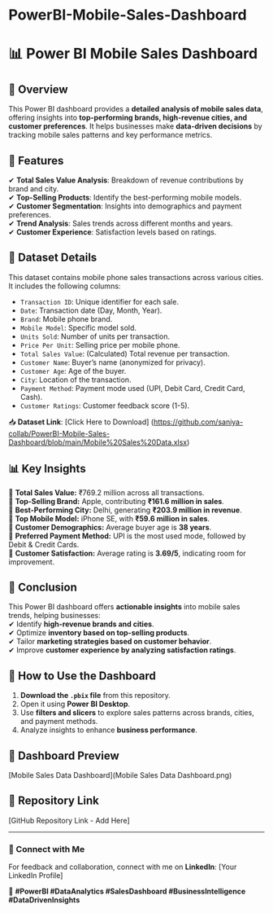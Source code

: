 # PowerBI-Mobile-Sales-Dashboard
# 📊 Power BI Mobile Sales Dashboard  

## 📌 Overview  
This Power BI dashboard provides a **detailed analysis of mobile sales data**, offering insights into **top-performing brands, high-revenue cities, and customer preferences**. It helps businesses make **data-driven decisions** by tracking mobile sales patterns and key performance metrics.

## 🎯 Features  
✔ **Total Sales Value Analysis**: Breakdown of revenue contributions by brand and city.  
✔ **Top-Selling Products**: Identify the best-performing mobile models.  
✔ **Customer Segmentation**: Insights into demographics and payment preferences.  
✔ **Trend Analysis**: Sales trends across different months and years.  
✔ **Customer Experience**: Satisfaction levels based on ratings.  

## 📂 Dataset Details  
This dataset contains mobile phone sales transactions across various cities. It includes the following columns:  

- `Transaction ID`: Unique identifier for each sale.  
- `Date`: Transaction date (Day, Month, Year).  
- `Brand`: Mobile phone brand.  
- `Mobile Model`: Specific model sold.  
- `Units Sold`: Number of units per transaction.  
- `Price Per Unit`: Selling price per mobile phone.  
- `Total Sales Value`: (Calculated) Total revenue per transaction.  
- `Customer Name`: Buyer’s name (anonymized for privacy).  
- `Customer Age`: Age of the buyer.  
- `City`: Location of the transaction.  
- `Payment Method`: Payment mode used (UPI, Debit Card, Credit Card, Cash).  
- `Customer Ratings`: Customer feedback score (1-5).  

📥 **Dataset Link**: [Click Here to Download] (https://github.com/saniya-collab/PowerBI-Mobile-Sales-Dashboard/blob/main/Mobile%20Sales%20Data.xlsx)  

## 📊 Key Insights  
🔹 **Total Sales Value:** ₹769.2 million across all transactions.  
🔹 **Top-Selling Brand:** Apple, contributing **₹161.6 million in sales**.  
🔹 **Best-Performing City:** Delhi, generating **₹203.9 million in revenue**.  
🔹 **Top Mobile Model:** iPhone SE, with **₹59.6 million in sales**.  
🔹 **Customer Demographics:** Average buyer age is **38 years**.  
🔹 **Preferred Payment Method:** UPI is the most used mode, followed by Debit & Credit Cards.  
🔹 **Customer Satisfaction:** Average rating is **3.69/5**, indicating room for improvement.  

## 📌 Conclusion  
This Power BI dashboard offers **actionable insights** into mobile sales trends, helping businesses:  
✔ Identify **high-revenue brands and cities**.  
✔ Optimize **inventory based on top-selling products**.  
✔ Tailor **marketing strategies based on customer behavior**.  
✔ Improve **customer experience by analyzing satisfaction ratings**.  

## 🚀 How to Use the Dashboard  
1. **Download the `.pbix` file** from this repository.  
2. Open it using **Power BI Desktop**.  
3. Use **filters and slicers** to explore sales patterns across brands, cities, and payment methods.  
4. Analyze insights to enhance **business performance**.  

## 📸 Dashboard Preview  
[Mobile Sales Data Dashboard](Mobile Sales Data Dashboard.png)
  

## 🔗 Repository Link  
[GitHub Repository Link - Add Here]  

---

### 👥 Connect with Me  
For feedback and collaboration, connect with me on **LinkedIn**: [Your LinkedIn Profile]  

📢 **#PowerBI #DataAnalytics #SalesDashboard #BusinessIntelligence #DataDrivenInsights**  
